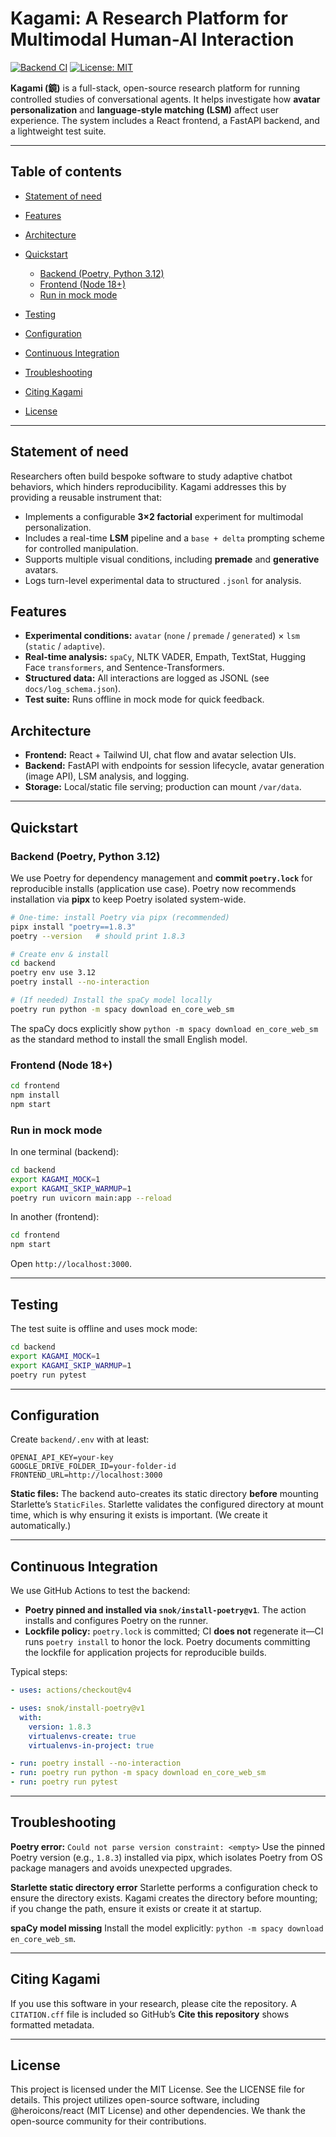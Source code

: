 # Kagami: A Research Platform for Multimodal Human-AI Interaction

[![Backend CI](https://github.com/tj-brandt/kagami/actions/workflows/ci.yml/badge.svg)](https://github.com/tj-brandt/kagami/actions/workflows/ci.yml)
[![License: MIT](https://img.shields.io/badge/License-MIT-blue.svg)](LICENSE)

**Kagami (鏡)** is a full-stack, open-source research platform for running controlled studies of conversational agents. It helps investigate how **avatar personalization** and **language-style matching (LSM)** affect user experience. The system includes a React frontend, a FastAPI backend, and a lightweight test suite.

---

## Table of contents

* [Statement of need](#statement-of-need)
* [Features](#features)
* [Architecture](#architecture)
* [Quickstart](#quickstart)

  * [Backend (Poetry, Python 3.12)](#backend-poetry-python-312)
  * [Frontend (Node 18+)](#frontend-node-18)
  * [Run in mock mode](#run-in-mock-mode)
* [Testing](#testing)
* [Configuration](#configuration)
* [Continuous Integration](#continuous-integration)
* [Troubleshooting](#troubleshooting)
* [Citing Kagami](#citing-kagami)
* [License](#license)

---

## Statement of need

Researchers often build bespoke software to study adaptive chatbot behaviors, which hinders reproducibility. Kagami addresses this by providing a reusable instrument that:

* Implements a configurable **3×2 factorial** experiment for multimodal personalization.
* Includes a real-time **LSM** pipeline and a `base + delta` prompting scheme for controlled manipulation.
* Supports multiple visual conditions, including **premade** and **generative** avatars.
* Logs turn-level experimental data to structured `.jsonl` for analysis.

## Features

* **Experimental conditions:** `avatar` (`none` / `premade` / `generated`) × `lsm` (`static` / `adaptive`).
* **Real-time analysis:** `spaCy`, NLTK VADER, Empath, TextStat, Hugging Face `transformers`, and Sentence-Transformers.
* **Structured data:** All interactions are logged as JSONL (see `docs/log_schema.json`).
* **Test suite:** Runs offline in mock mode for quick feedback.

## Architecture

* **Frontend:** React + Tailwind UI, chat flow and avatar selection UIs.
* **Backend:** FastAPI with endpoints for session lifecycle, avatar generation (image API), LSM analysis, and logging.
* **Storage:** Local/static file serving; production can mount `/var/data`.

---

## Quickstart

### Backend (Poetry, Python 3.12)

We use Poetry for dependency management and **commit `poetry.lock`** for reproducible installs (application use case). Poetry now recommends installation via **pipx** to keep Poetry isolated system-wide.

```bash
# One-time: install Poetry via pipx (recommended)
pipx install "poetry==1.8.3"
poetry --version   # should print 1.8.3

# Create env & install
cd backend
poetry env use 3.12
poetry install --no-interaction

# (If needed) Install the spaCy model locally
poetry run python -m spacy download en_core_web_sm
```

The spaCy docs explicitly show `python -m spacy download en_core_web_sm` as the standard method to install the small English model.

### Frontend (Node 18+)

```bash
cd frontend
npm install
npm start
```

### Run in mock mode

In one terminal (backend):

```bash
cd backend
export KAGAMI_MOCK=1
export KAGAMI_SKIP_WARMUP=1
poetry run uvicorn main:app --reload
```

In another (frontend):

```bash
cd frontend
npm start
```

Open `http://localhost:3000`.

---

## Testing

The test suite is offline and uses mock mode:

```bash
cd backend
export KAGAMI_MOCK=1
export KAGAMI_SKIP_WARMUP=1
poetry run pytest
```

---

## Configuration

Create `backend/.env` with at least:

```
OPENAI_API_KEY=your-key
GOOGLE_DRIVE_FOLDER_ID=your-folder-id
FRONTEND_URL=http://localhost:3000
```

**Static files:** The backend auto-creates its static directory **before** mounting Starlette’s `StaticFiles`. Starlette validates the configured directory at mount time, which is why ensuring it exists is important. (We create it automatically.)

---

## Continuous Integration

We use GitHub Actions to test the backend:

* **Poetry pinned and installed via `snok/install-poetry@v1`**. The action installs and configures Poetry on the runner.
* **Lockfile policy:** `poetry.lock` is committed; CI **does not** regenerate it—CI runs `poetry install` to honor the lock. Poetry documents committing the lockfile for application projects for reproducible builds.

Typical steps:

```yaml
- uses: actions/checkout@v4

- uses: snok/install-poetry@v1
  with:
    version: 1.8.3
    virtualenvs-create: true
    virtualenvs-in-project: true

- run: poetry install --no-interaction
- run: poetry run python -m spacy download en_core_web_sm
- run: poetry run pytest
```

---

## Troubleshooting

**Poetry error:** `Could not parse version constraint: <empty>`
Use the pinned Poetry version (e.g., `1.8.3`) installed via pipx, which isolates Poetry from OS package managers and avoids unexpected upgrades.

**Starlette static directory error**
Starlette performs a configuration check to ensure the directory exists. Kagami creates the directory before mounting; if you change the path, ensure it exists or create it at startup.

**spaCy model missing**
Install the model explicitly: `python -m spacy download en_core_web_sm`.

---

## Citing Kagami

If you use this software in your research, please cite the repository. A `CITATION.cff` file is included so GitHub’s **Cite this repository** shows formatted metadata.

---

## License

This project is licensed under the MIT License. See the LICENSE file for details. This project utilizes open-source software, including @heroicons/react (MIT License) and other dependencies. We thank the open-source community for their contributions.